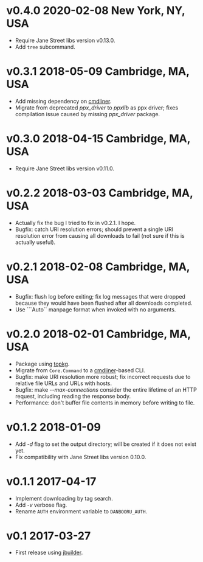 # v0.4.0 2020-02-08 New York, NY, USA

- Require Jane Street libs version v0.13.0.
- Add `tree` subcommand.

# v0.3.1 2018-05-09 Cambridge, MA, USA

- Add missing dependency on [cmdliner][cmdliner].
- Migrate from deprecated *ppx_driver* to *ppxlib* as ppx driver; fixes
  compilation issue caused by missing *ppx_driver* package.

# v0.3.0 2018-04-15 Cambridge, MA, USA

- Require Jane Street libs version v0.11.0.

# v0.2.2 2018-03-03 Cambridge, MA, USA

- Actually fix the bug I tried to fix in v0.2.1. I hope.
- Bugfix: catch URI resolution errors; should prevent a single URI resolution
  error from causing all downloads to fail (not sure if this is actually
  useful).

# v0.2.1 2018-02-08 Cambridge, MA, USA

- Bugfix: flush log before exiting; fix log messages that were dropped because
  they would have been flushed after all downloads completed.
- Use ```Auto`` manpage format when invoked with no arguments.

# v0.2.0 2018-02-01 Cambridge, MA, USA

- Package using [topkg][topkg].
- Migrate from `Core.Command` to a [cmdliner][cmdliner]-based CLI.
- Bugfix: make URI resolution more robust; fix incorrect requests due to
  relative file URLs and URLs with hosts.
- Bugfix: make _--max-connections_ consider the entire lifetime of an HTTP
  request, including reading the response body.
- Performance: don't buffer file contents in memory before writing to file.

# v0.1.2 2018-01-09

- Add _-d_ flag to set the output directory; will be created if it does not
  exist yet.
- Fix compatibility with Jane Street libs version 0.10.0.

# v0.1.1 2017-04-17

- Implement downloading by tag search.
- Add _-v_ verbose flag.
- Rename `AUTH` environment variable to `DANBOORU_AUTH`.

# v0.1 2017-03-27

- First release using [jbuilder][jbuilder].

[cmdliner]: https://github.com/dbuenzli/cmdliner
[jbuilder]: https://github.com/ocaml/dune
[topkg]: https://github.com/dbuenzli/topkg
